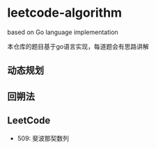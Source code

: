 # leetcode-algorithm
based on Go language implementation

本仓库的题目基于go语言实现，每道题会有思路讲解

## 动态规划

## 回朔法

## LeetCode
- 509: 斐波那契数列
